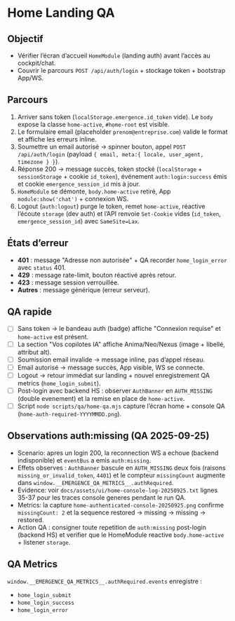 # Home Landing QA

## Objectif
- Vérifier l’écran d’accueil `HomeModule` (landing auth) avant l’accès au cockpit/chat.
- Couvrir le parcours `POST /api/auth/login` + stockage token + bootstrap App/WS.

## Parcours
1. Arriver sans token (`localStorage.emergence.id_token` vide). Le `body` expose la classe `home-active`, `#home-root` est visible.
2. Le formulaire email (placeholder `prenom@entreprise.com`) valide le format et affiche les erreurs inline.
3. Soumettre un email autorisé -> spinner bouton, appel `POST /api/auth/login` (payload `{ email, meta:{ locale, user_agent, timezone } }`).
4. Réponse 200 -> message succès, token stocké (`localStorage` + `sessionStorage` + cookie `id_token`), événement `auth:login:success` émis et cookie `emergence_session_id` mis à jour.
5. `HomeModule` se démonte, `body.home-active` retiré, App `module:show('chat')` + connexion WS.
6. Logout (`auth:logout`) purge le token, remet `home-active`, réactive l’écoute `storage` (dev auth) et l’API renvoie `Set-Cookie` vides (`id_token`, `emergence_session_id`) avec `SameSite=Lax`.

## États d’erreur
- **401** : message "Adresse non autorisée" + QA recorder `home_login_error` avec `status` 401.
- **429** : message rate-limit, bouton réactivé après retour.
- **423** : message session verrouillée.
- **Autres** : message générique (erreur serveur).

## QA rapide
- [ ] Sans token → le bandeau auth (badge) affiche "Connexion requise" et `home-active` est présent.
- [ ] La section "Vos copilotes IA" affiche Anima/Neo/Nexus (image + libellé, attribut alt).
- [ ] Soumission email invalide → message inline, pas d’appel réseau.
- [ ] Email autorisé → message succès, App visible, WS se connecte.
- [ ] Logout → retour immédiat sur landing + nouvel enregistrement QA metrics (`home_login_submit`).
- [ ] Post-login avec backend HS : observer `AuthBanner` en `AUTH_MISSING` (double evenement) et la remise en place de `home-active`.
- [ ] Script `node scripts/qa/home-qa.mjs` capture l’écran home + console QA (`home-auth-required-YYYYMMDD.png`).

## Observations auth:missing (QA 2025-09-25)
- Scenario: apres un login 200, la reconnection WS a echoue (backend indisponible) et `eventBus` a emis `auth:missing`.
- Effets observes : `AuthBanner` bascule en `AUTH_MISSING` deux fois (raisons `missing_or_invalid_token`, `4401`) et le compteur `missingCount` augmente dans `window.__EMERGENCE_QA_METRICS__.authRequired`.
- Evidence: voir `docs/assets/ui/home-console-log-20250925.txt` lignes 35-37 pour les traces console generes pendant le run QA.
- Metrics: la capture `home-authenticated-console-20250925.png` confirme `missingCount: 2` et la sequence restored → missing → missing → restored.
- Action QA : consigner toute repetition de `auth:missing` post-login (backend HS) et verifier que le HomeModule reactive `body.home-active` + listener `storage`.

## QA Metrics
`window.__EMERGENCE_QA_METRICS__.authRequired.events` enregistre :
- `home_login_submit`
- `home_login_success`
- `home_login_error`




